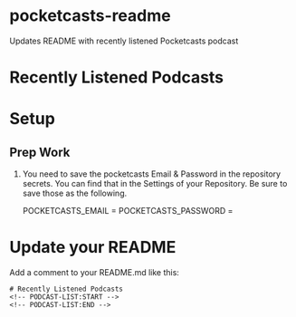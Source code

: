 # pocketcasts-readme
Updates README with recently listened Pocketcasts podcast

# Recently Listened Podcasts
<!-- PODCAST-LIST:START -->
<!-- PODCAST-LIST:END -->

# Setup

## Prep Work

1. You need to save the pocketcasts Email & Password in the repository secrets. You can find that in the Settings of your Repository. Be sure to save those as the following.

    POCKETCASTS_EMAIL = <your  Pocketcasts Email>
    POCKETCASTS_PASSWORD = <your  Pocketcasts Password>


# Update your README

Add a comment to your README.md like this:

```
# Recently Listened Podcasts
<!-- PODCAST-LIST:START -->
<!-- PODCAST-LIST:END -->
```